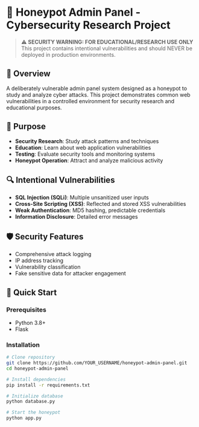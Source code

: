 # 🍯 Honeypot Admin Panel - Cybersecurity Research Project

> **⚠️ SECURITY WARNING: FOR EDUCATIONAL/RESEARCH USE ONLY**
> This project contains intentional vulnerabilities and should NEVER be deployed in production environments.

## 📖 Overview

A deliberately vulnerable admin panel system designed as a honeypot to study and analyze cyber attacks. This project demonstrates common web vulnerabilities in a controlled environment for security research and educational purposes.

## 🎯 Purpose

- **Security Research**: Study attack patterns and techniques
- **Education**: Learn about web application vulnerabilities
- **Testing**: Evaluate security tools and monitoring systems
- **Honeypot Operation**: Attract and analyze malicious activity

## 🔍 Intentional Vulnerabilities

- **SQL Injection (SQLi)**: Multiple unsanitized user inputs
- **Cross-Site Scripting (XSS)**: Reflected and stored XSS vulnerabilities
- **Weak Authentication**: MD5 hashing, predictable credentials
- **Information Disclosure**: Detailed error messages

## 🛡️ Security Features

- Comprehensive attack logging
- IP address tracking
- Vulnerability classification
- Fake sensitive data for attacker engagement

## 🚀 Quick Start

### Prerequisites
- Python 3.8+
- Flask

### Installation
```bash
# Clone repository
git clone https://github.com/YOUR_USERNAME/honeypot-admin-panel.git
cd honeypot-admin-panel

# Install dependencies
pip install -r requirements.txt

# Initialize database
python database.py

# Start the honeypot
python app.py 